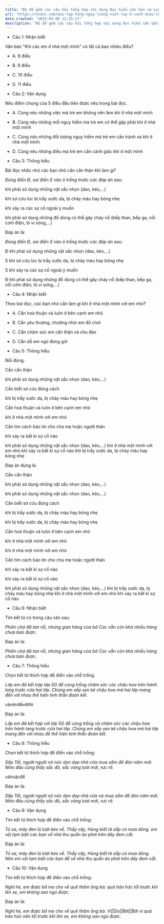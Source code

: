 ```yaml
---
title: "Bộ đề gồm các câu hỏi tổng hợp nội dung Đọc hiểu văn bản và Luyện từ và câu được học ở Tuần 17 trong chương trình Tiếng Việt lớp 5 Tập 1 Cánh Diều"
url: "https://vndoc.com/bai-tap-hang-ngay-tieng-viet-lop-5-canh-dieu-tuan-17-thu-2-331721"
date_crawled: "2025-04-09 12:25:27"
description: "Bộ đề gồm các câu hỏi tổng hợp nội dung Đọc hiểu văn bản và Luyện từ và câu được học ở Tuần 17 trong chương trình Tiếng Việt lớp 5 Tập 1 Cánh Diều"
---
```


* Câu 1:  Nhận biết

Văn bản "Khi các em ở nhà một mình" có tất cả bao nhiêu điều?

  * A. 8 điều 
  * B. 9 điều 
  * C. 10 điều 
  * D. 11 điều 



* Câu 2:  Vận dụng

Nêu điểm chung của 5 điều đầu tiên được nêu trong bài đọc.

  * A. Cùng nêu những việc mà trẻ em không nên làm khi ở nhà một mình 
  * B. Cùng nêu những mối nguy hiểm mà trẻ em có thể gặp phải khi ở nhà một mình 
  * C. Cùng nêu những đối tượng nguy hiểm mà trẻ em cần tránh xa khi ở nhà một mình 
  * D. Cùng nêu những điều mà trẻ em cần cảnh giác khi ở một mình 



* Câu 3:  Thông hiểu

Bài đọc nhắc nhỏ các bạn nhỏ cần cẩn thận khi làm gì?

_Đúng điền Đ, sai điền S vào ô trống trước các đáp án sau:_

khi phải sử dụng những vật sắc nhọn (dao, kéo,...)

khi sơ cứu lúc bị trầy xước da, bị chảy máu hay bỏng nhẹ

khi xảy ra các sự cố ngoài ý muốn

khi phải sử dụng những đồ dùng có thể gây cháy nổ (bếp than, bếp ga, nồi cơm điện, lò vi sóng,...)

Đáp án là:

_Đúng điền Đ, sai điền S vào ô trống trước các đáp án sau:_

Đ khi phải sử dụng những vật sắc nhọn (dao, kéo,...)

S khi sơ cứu lúc bị trầy xước da, bị chảy máu hay bỏng nhẹ

S khi xảy ra các sự cố ngoài ý muốn

Đ khi phải sử dụng những đồ dùng có thể gây cháy nổ (bếp than, bếp ga, nồi cơm điện, lò vi sóng,...)

* Câu 4:  Nhận biết

Theo bài đọc, các bạn nhỏ cần làm gì khi ở nhà một mình với em nhỏ?

  * A. Cần hoà thuận và luôn ở bên cạnh em nhỏ 
  * B. Cần yêu thương, nhường nhịn em đồ chơi 
  * C. Cần chăm sóc em cẩn thận và chu đáo 
  * D. Cần dỗ em ngủ đúng giờ 



* Câu 5:  Thông hiểu

Nối đúng:

Cần cẩn thận 

khi phải sử dụng những vật sắc nhọn (dao, kéo,...) 

Cần biết sơ cứu đúng cách 

khi bị trầy xước da, bị chảy máu hay bỏng nhẹ 

Cần hoà thuận và luôn ở bên cạnh em nhỏ 

khi ở nhà một mình với em nhỏ 

Cần tìm cách báo tin cho cha mẹ hoặc người thân 

khi xảy ra bất kì sự cố nào 

khi phải sử dụng những vật sắc nhọn (dao, kéo,...)  khi ở nhà một mình với em nhỏ  khi xảy ra bất kì sự cố nào  khi bị trầy xước da, bị chảy máu hay bỏng nhẹ 

Đáp án đúng là:

Cần cẩn thận 

khi phải sử dụng những vật sắc nhọn (dao, kéo,...) 

khi phải sử dụng những vật sắc nhọn (dao, kéo,...) 

Cần biết sơ cứu đúng cách 

khi bị trầy xước da, bị chảy máu hay bỏng nhẹ 

khi bị trầy xước da, bị chảy máu hay bỏng nhẹ 

Cần hoà thuận và luôn ở bên cạnh em nhỏ 

khi ở nhà một mình với em nhỏ 

khi ở nhà một mình với em nhỏ 

Cần tìm cách báo tin cho cha mẹ hoặc người thân 

khi xảy ra bất kì sự cố nào 

khi xảy ra bất kì sự cố nào 

khi phải sử dụng những vật sắc nhọn (dao, kéo,...)  khi bị trầy xước da, bị chảy máu hay bỏng nhẹ  khi ở nhà một mình với em nhỏ  khi xảy ra bất kì sự cố nào 

* Câu 6:  Nhận biết

Tìm kết từ có trong câu văn sau:

_Phiên chợ đã tan rồi, nhưng gian hàng của bà Cúc vẫn còn khá nhiều hàng chưa bán được._

Đáp án là:

_Phiên chợ đã tan rồi, nhưng gian hàng của bà Cúc vẫn còn khá nhiều hàng chưa bán được._

* Câu 7:  Thông hiểu

Chọn kết từ thích hợp để điền vào chỗ trống:

_Lớp em đã kết hợp lớp 5G để cùng trồng  chăm sóc các chậu hoa trên hành lang trước cửa hai lớp. Chúng em xếp xen kẽ chậu hoa mà hai lớp mang đến với nhau  thể hiện tinh thần đoàn kết._

vànênđểvớithì

Đáp án là:

_Lớp em đã kết hợp với lớp 5G để cùng trồng và chăm sóc các chậu hoa trên hành lang trước cửa hai lớp. Chúng em xếp xen kẽ chậu hoa mà hai lớp mang đến với nhau để thể hiện tinh thần đoàn kết._

* Câu 8:  Thông hiểu

Chọn kết từ thích hợp để điền vào chỗ trống:

_Sắp Tết, người người nô nức dọn dẹp nhà cửa mua sắm để đón năm mới. Nhìn đâu cũng thấy sắc đỏ, sắc vàng tươi mới, rưc rỡ._

vàhoặcđể

Đáp án là:

_Sắp Tết, người người nô nức dọn dẹp nhà cửa và mua sắm để đón năm mới. Nhìn đâu cũng thấy sắc đỏ, sắc vàng tươi mới, rưc rỡ._

* Câu 9:  Vận dụng

Tìm kết từ thích hợp để điền vào chỗ trống:

_Từ xa, mây đen lũ lượt kéo về. Thấy vậy, Hùng biết là sắp có mưa dông. em vội tạm biệt các bạn  về nhà thu quần áo phơi trên dây đem cất._

Đáp án là:

_Từ xa, mây đen lũ lượt kéo về. Thấy vậy, Hùng biết là sắp có mưa dông. Nên em vội tạm biệt các bạn để về nhà thu quần áo phơi trên dây đem cất._

* Câu 10:  Vận dụng

Tìm kết từ thích hợp để điền vào chỗ trống:

_Nghỉ hè, em được bố mẹ cho về quê thăm ông bà. quá háo hức  tối trước khi lên xe, em không sao ngủ được._

Đáp án là:

_Nghỉ hè, em được bố mẹ cho về quê thăm ông bà. Vì||Do||Bởi||Bởi vì quá háo hức nên tối trước khi lên xe, em không sao ngủ được._

